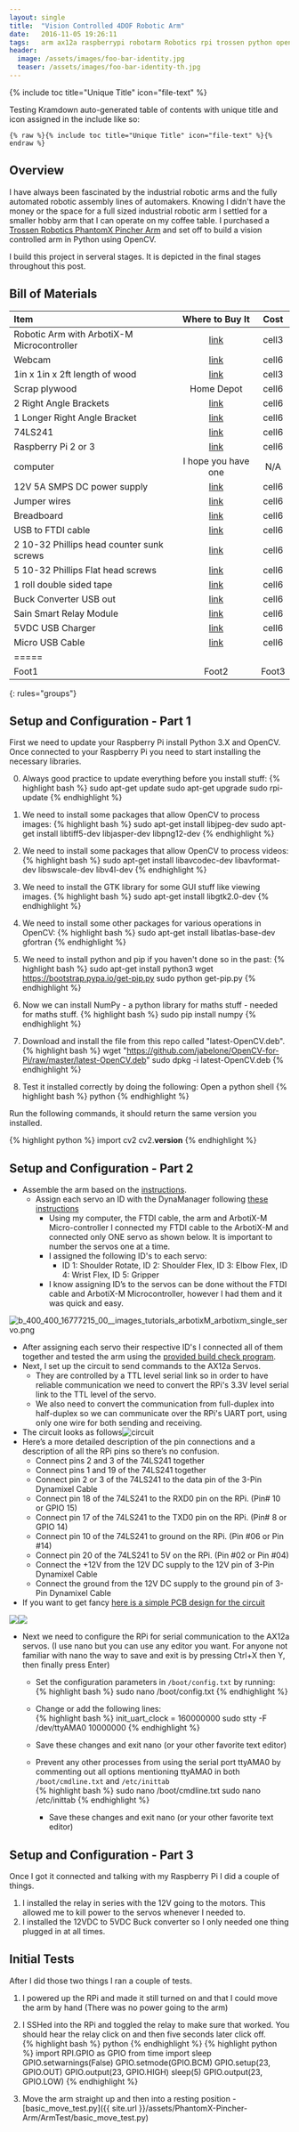 ```yaml
---
layout: single
title:  "Vision Controlled 4DOF Robotic Arm"
date:   2016-11-05 19:26:11
tags:   arm ax12a raspberrypi robotarm Robotics rpi trossen python opencv vision
header:
  image: /assets/images/foo-bar-identity.jpg
  teaser: /assets/images/foo-bar-identity-th.jpg
---
```



{% include toc title="Unique Title" icon="file-text" %}

Testing Kramdown auto-generated table of contents with unique title and icon assigned in the include like so:

```liquid
{% raw %}{% include toc title="Unique Title" icon="file-text" %}{% endraw %}
```

## Overview

I have always been fascinated by the industrial robotic arms and the fully automated robotic assembly lines of automakers. Knowing I didn't have the money or the space for a full sized industrial robotic arm I settled for a smaller hobby arm that I can operate on my coffee table. I purchased a [Trossen Robotics PhantomX Pincher Arm](http://www.trossenrobotics.com/p/PhantomX-Pincher-Robot-Arm.aspx) and set off to build a vision controlled arm in Python using OpenCV. 

I build this project in serveral stages. It is depicted in the final stages throughout this post.

<!-- Here is everything I needed for this project: -->

## Bill of Materials 

| Item | Where to Buy It | Cost |
|:--------|:-------:|:--------:|
| Robotic Arm with ArbotiX-M Microcontroller | [link](http://www.trossenrobotics.com/p/PhantomX-Pincher-Robot-Arm.aspx) | cell3 |
| Webcam          | [link](https://smile.amazon.com/dp/B006JH8T3S/ref=cm_sw_r_cp_dp_T2_WD3qzbDARFMRY)   | cell6   |
| 1in x 1in x 2ft length of wood   | [link](https://smile.amazon.com/)  | cell3   |
| Scrap plywood   | Home Depot  | cell6   |
| 2 Right Angle Brackets | [link](https://smile.amazon.com/)  | cell6   |
| 1 Longer Right Angle Bracket | [link](https://smile.amazon.com/)  | cell6   |
| 74LS241         | [link](http://www.uni-kl.de/elektronik-lager/417791)  | cell6   |
| Raspberry Pi 2 or 3 | [link](https://smile.amazon.com/dp/B01CD5VC92/ref=cm_sw_r_cp_dp_T2_xi3qzbQ0A26T0)  | cell6   |
| computer        | I hope you have one  | N/A   |
| 12V 5A SMPS DC power supply | [link](https://smile.amazon.com/dp/B00TVWEGQ2/ref=cm_sw_r_cp_dp_T2_Ph3qzbY66B81R)  | cell6   
| Jumper wires    | [link](https://smile.amazon.com/dp/B005TZJ0AM/ref=cm_sw_r_cp_dp_T2_Xg3qzbAX4DHWT)  | cell6   |
| Breadboard      | [link](https://smile.amazon.com/dp/B01DDI54II/ref=cm_sw_r_cp_dp_T2_Zg3qzbZA7N3SE)  | cell6   |
| USB to FTDI cable   | [link](http://www.trossenrobotics.com/store/p/6406-FTDI-Cable-5V.aspx)  | cell6   |
| 2 10-32 Phillips head counter sunk screws | [link](https://smile.amazon.com/dp/B01M0YDNX0/ref=cm_sw_r_cp_dp_T2_gf3qzbTFSJ855)  | cell6   |
| 5 10-32 Phillips Flat head screws | [link](https://smile.amazon.com/dp/B01I28XAUI/ref=cm_sw_r_cp_dp_T2_zf3qzbRGQZ5KA)  | cell6   |
| 1 roll double sided tape | [link](https://smile.amazon.com/dp/B0007P5G8Y/ref=cm_sw_r_cp_dp_T2_He3qzbXCTHJA0)  | cell6   |
| Buck Converter USB out   | [link](https://smile.amazon.com/dp/B00XPZ7I4I/ref=cm_sw_r_cp_dp_T2_cb3qzbW1ZZ673)  | cell6   |
| Sain Smart Relay Module   | [link](https://smile.amazon.com/dp/B00VRUAHLE/ref=cm_sw_r_cp_dp_T2_ee3qzbQCYKBYX)  | cell6   |
| 5VDC USB Charger | [link]()  | cell6   |
| Micro USB Cable  | [link]()  | cell6   |
|=====
| Foot1   | Foot2   | Foot3
{: rules="groups"}

## Setup and Configuration - Part 1

First we need to update your Raspberry Pi install Python 3.X and OpenCV. Once connected to your Raspberry Pi you need to start installing the necessary libraries.

0) Always good practice to update everything before you install stuff:
{% highlight bash %}
sudo apt-get update
sudo apt-get upgrade
sudo rpi-update
{% endhighlight %} 

1) We need to install some packages that allow OpenCV to process images:
{% highlight bash %}
sudo apt-get install libjpeg-dev
sudo apt-get install libtiff5-dev libjasper-dev libpng12-dev
{% endhighlight %} 

2) We need to install some packages that allow OpenCV to process videos:
{% highlight bash %}
sudo apt-get install libavcodec-dev libavformat-dev libswscale-dev libv4l-dev
{% endhighlight %} 

3) We need to install the GTK library for some GUI stuff like viewing images.
{% highlight bash %}
sudo apt-get install libgtk2.0-dev
{% endhighlight %}

4) We need to install some other packages for various operations in OpenCV:
{% highlight bash %}
sudo apt-get install libatlas-base-dev gfortran
{% endhighlight %}

5) We need to install python and pip if you haven't done so in the past:
{% highlight bash %}
sudo apt-get install python3
wget https://bootstrap.pypa.io/get-pip.py
sudo python get-pip.py
{% endhighlight %}

6) Now we can install NumPy - a python library for maths stuff - needed for maths stuff.
{% highlight bash %}
sudo pip install numpy
{% endhighlight %}

7) Download and install the file from this repo called "latest-OpenCV.deb".
{% highlight bash %}
wget "https://github.com/jabelone/OpenCV-for-Pi/raw/master/latest-OpenCV.deb"
sudo dpkg -i latest-OpenCV.deb
{% endhighlight %}

8) Test it installed correctly by doing the following:
Open a python shell
{% highlight bash %}
python
{% endhighlight %}

Run the following commands, it should return the same version you installed.

{% highlight python %}
import cv2
cv2.__version__
{% endhighlight %} 


## Setup and Configuration - Part 2
<!-- You can see my other [post]({{ site.url }}/_posts/2016-11-05-connecting-trossen-robotics-phantomx-pincher-arm-to-a-raspberry-pi.md) on how to setup the arm and connect it directly to the RPi. -->

* Assemble the arm based on the [instructions](http://learn.trossenrobotics.com/16-interbotix/robot-arms/pincher-robot-arm/163-phantomx-pincher-robot-arm-assembly-guide.html).
  * Assign each servo an ID with the DynaManager following [these instructions](http://learn.trossenrobotics.com/index.php/getting-started-with-the-arbotix/1-using-the-tr-dynamixel-servo-tool#&panel1-1)
    * Using my computer, the FTDI cable, the arm and ArbotiX-M Micro-controller I connected my FTDI cable to the ArbotiX-M and connected only ONE servo as shown below. It is important to number the servos one at a time.
    * I assigned the following ID's to each servo:
      * ID 1: Shoulder Rotate, ID 2: Shoulder Flex, ID 3: Elbow Flex, ID 4: Wrist Flex, ID 5: Gripper
    * I know assigning ID’s to the servos can be done without the FTDI cable and ArbotiX-M Microcontroller, however I had them and it was quick and easy.

![b_400_400_16777215_00__images_tutorials_arbotixM_arbotixm_single_servo.png](http://learn.trossenrobotics.com/cache/multithumb_thumbs/b_400_400_16777215_00__images_tutorials_arbotixM_arbotixm_single_servo.png)

  * After assigning each servo their respective ID's I connected all of them together and tested the arm using the [provided build check program](http://learn.trossenrobotics.com/interbotix/robot-arms/16-phantomx-pincher-robot-arm/25-phantomx-pincher-robot-arm-build-check).
  * Next, I set up the circuit to send commands to the AX12a Servos.
    * They are controlled by a TTL level serial link so in order to have reliable communication we need to convert the RPi's 3.3V level serial link to the TTL level of the servo.
    * We also need to convert the communication from full-duplex into half-duplex so we can communicate over the RPi's UART port, using only one wire for both sending and receiving.
  * The circuit looks as follows![circuit](https://nickzanobini.files.wordpress.com/2016/11/circuit.png)
  * Here’s a more detailed description of the pin connections and a description of all the RPi pins so there’s no confusion.
    * Connect pins 2 and 3 of the 74LS241 together
    * Connect pins 1 and 19 of the 74LS241 together
    * Connect pin 2 or 3 of the 74LS241 to the data pin of the 3-Pin Dynamixel Cable
    * Connect pin 18 of the 74LS241 to the RXD0 pin on the RPi. (Pin# 10 or GPIO 15)
    * Connect pin 17 of the 74LS241 to the TXD0 pin on the RPi. (Pin# 8 or GPIO 14)
    * Connect pin 10 of the 74LS241 to ground on the RPi. (Pin #06 or Pin #14)
    * Connect pin 20 of the 74LS241 to 5V on the RPi. (Pin #02 or Pin #04)
    * Connect the +12V from the 12V DC supply to the 12V pin of 3-Pin Dynamixel Cable
    * Connect the ground from the 12V DC supply to the ground pin of 3-Pin Dynamixel Cable
  * If you want to get fancy [here is a simple PCB design for the circuit](https://circuits.io/circuits/267189-ax-12-driver-for-raspberry-pi/)

![](http://nickzanobini.files.wordpress.com/2016/11/img_0525.png)![](http://nickzanobini.files.wordpress.com/2016/11/2.png)
    
  * Next we need to configure the RPi for serial communication to the AX12a servos. (I use nano but you can use any editor you want. For anyone not familiar with nano the way to save and exit is by pressing Ctrl+X then Y, then finally press Enter)
    * Set the configuration parameters in `/boot/config.txt` by running:  
      {% highlight bash %}
      sudo nano /boot/config.txt
      {% endhighlight %}  

    * Change or add the following lines:  
      {% highlight bash %}
      init_uart_clock = 160000000
      sudo stty -F /dev/ttyAMA0 10000000
      {% endhighlight %}  

    * Save these changes and exit nano (or your other favorite text editor)  
    * Prevent any other processes from using the serial port ttyAMA0 by commenting out all options mentioning ttyAMA0 in both `/boot/cmdline.txt` and `/etc/inittab`  
      {% highlight bash %}
      sudo nano /boot/cmdline.txt
      sudo nano /etc/inittab
      {% endhighlight %}  

      * Save these changes and exit nano (or your other favorite text editor)

## Setup and Configuration - Part 3
Once I got it connected and talking with my Raspberry Pi I did a couple of things.

1.  I installed the relay in series with the 12V going to the motors. This allowed me to kill power to the servos whenever I needed to.
2.  I installed the 12VDC to 5VDC Buck converter so I only needed one thing plugged in at all times.

## Initial Tests
After I did those two things I ran a couple of tests. 
1.  I powered up the RPi and made it still turned on and that I could move the arm by hand (There was no power going to the arm)  
2.  I SSHed into the RPi and toggled the relay to make sure that worked. You should hear the relay click on and then five seconds later click off.  
  {% highlight bash %}
  python
  {% endhighlight %}
  {% highlight python %}
  import RPI.GPIO as GPIO
  from time import sleep
  GPIO.setwarnings(False)
  GPIO.setmode(GPIO.BCM)
  GPIO.setup(23, GPIO.OUT)
  GPIO.output(23, GPIO.HIGH)
  sleep(5)
  GPIO.output(23, GPIO.LOW)
  {% endhighlight %}

3.  Move the arm straight up and then into a resting position - [basic_move_test.py]({{ site.url }}/assets/PhantomX-Pincher-Arm/ArmTest/basic_move_test.py)



